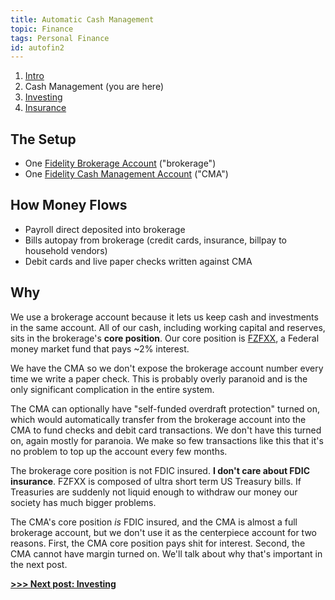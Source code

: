 ```yaml
---
title: Automatic Cash Management
topic: Finance
tags: Personal Finance
id: autofin2
---
```


1. [Intro](/automatic-finances)
2. Cash Management (you are here)
3. [Investing](/automatic-investing)
4. [Insurance](/automatic-insurance)

## The Setup

* One [Fidelity Brokerage Account](https://www.fidelity.com/trading/the-fidelity-account) ("brokerage")
* One [Fidelity Cash Management Account](https://www.fidelity.com/cash-management/fidelity-cash-management-account/overview) ("CMA")

## How Money Flows

* Payroll direct deposited into brokerage
* Bills autopay from brokerage (credit cards, insurance, billpay to household vendors)
* Debit cards and live paper checks written against CMA

## Why

We use a brokerage account because it lets us keep cash and investments in the same account.
All of our cash, including working capital and reserves, sits in the brokerage's **core position**.
Our core position is [FZFXX](https://fundresearch.fidelity.com/mutual-funds/summary/316341304), a Federal money market fund that pays ~2% interest.

We have the CMA so we don't expose the brokerage account number every time we write a paper check.
This is probably overly paranoid and is the only significant complication in the entire system.

The CMA can optionally have "self-funded overdraft protection" turned on, which would automatically transfer from the brokerage account into the CMA to fund checks and debit card transactions.
We don't have this turned on, again mostly for paranoia.
We make so few transactions like this that it's no problem to top up the account every few months.

The brokerage core position is not FDIC insured.
**I don't care about FDIC insurance**.
FZFXX is composed of ultra short term US Treasury bills. 
If Treasuries are suddenly not liquid enough to withdraw our money our society has much bigger problems.

The CMA's core position *is* FDIC insured, and the CMA is almost a full brokerage account, but we don't use it as the centerpiece account for two reasons.
First, the CMA core position pays shit for interest.
Second, the CMA cannot have margin turned on.
We'll talk about why that's important in the next post.

**[>>> Next post: Investing](/automatic-investing)**
